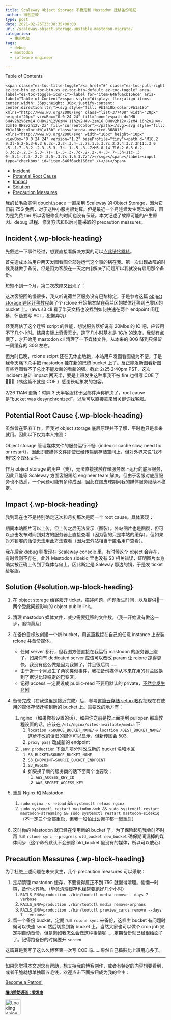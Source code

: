 ```yaml
---
title: Scaleway Object Storage 不稳定和 Mastodon 迁移备份笔记
author: 椒盐豆豉
type: post
date: 2021-02-25T23:38:35+00:00
url: /scaleway-object-storage-unstable-mastodon-migrate/
categories:
  - 重启电脑
tags:
  - debug
  - mastodon
  - software engineer

---
```

<div id="ez-toc-container" class="ez-toc-v2_0_43 counter-hierarchy ez-toc-counter ez-toc-container-direction">
  <div class="ez-toc-title-container">
    <p class="ez-toc-title">
      Table of Contents
    </p>
    
    <span class="ez-toc-title-toggle"><a href="#" class="ez-toc-pull-right ez-toc-btn ez-toc-btn-xs ez-toc-btn-default ez-toc-toggle" area-label="ez-toc-toggle-icon-1"><label for="item-646f6acb166ce" aria-label="Table of Content"><span style="display: flex;align-items: center;width: 35px;height: 30px;justify-content: center;direction:ltr;"><svg style="fill: #b1a18b;color:#b1a18b" xmlns="http://www.w3.org/2000/svg" class="list-377408" width="20px" height="20px" viewBox="0 0 24 24" fill="none"><path d="M6 6H4v2h2V6zm14 0H8v2h12V6zM4 11h2v2H4v-2zm16 0H8v2h12v-2zM4 16h2v2H4v-2zm16 0H8v2h12v-2z" fill="currentColor"></path></svg><svg style="fill: #b1a18b;color:#b1a18b" class="arrow-unsorted-368013" xmlns="http://www.w3.org/2000/svg" width="10px" height="10px" viewBox="0 0 24 24" version="1.2" baseProfile="tiny"><path d="M18.2 9.3l-6.2-6.3-6.2 6.3c-.2.2-.3.4-.3.7s.1.5.3.7c.2.2.4.3.7.3h11c.3 0 .5-.1.7-.3.2-.2.3-.5.3-.7s-.1-.5-.3-.7zM5.8 14.7l6.2 6.3 6.2-6.3c.2-.2.3-.5.3-.7s-.1-.5-.3-.7c-.2-.2-.4-.3-.7-.3h-11c-.3 0-.5.1-.7.3-.2.2-.3.5-.3.7s.1.5.3.7z"/></svg></span></label><input  type="checkbox" id="item-646f6acb166ce" /></a></span>
  </div><nav>
  
  <ul class='ez-toc-list ez-toc-list-level-1 eztoc-visibility-hide-by-default' >
    <li class='ez-toc-page-1 ez-toc-heading-level-2'>
      <a class="ez-toc-link ez-toc-heading-1" href="https://blog.douchi.space/scaleway-object-storage-unstable-mastodon-migrate/#Incident" title="Incident">Incident</a>
    </li>
    <li class='ez-toc-page-1 ez-toc-heading-level-2'>
      <a class="ez-toc-link ez-toc-heading-2" href="https://blog.douchi.space/scaleway-object-storage-unstable-mastodon-migrate/#Potential_Root_Cause" title="Potential Root Cause">Potential Root Cause</a>
    </li>
    <li class='ez-toc-page-1 ez-toc-heading-level-2'>
      <a class="ez-toc-link ez-toc-heading-3" href="https://blog.douchi.space/scaleway-object-storage-unstable-mastodon-migrate/#Impact" title="Impact">Impact</a>
    </li>
    <li class='ez-toc-page-1 ez-toc-heading-level-2'>
      <a class="ez-toc-link ez-toc-heading-4" href="https://blog.douchi.space/scaleway-object-storage-unstable-mastodon-migrate/#Solution" title="Solution">Solution</a>
    </li>
    <li class='ez-toc-page-1 ez-toc-heading-level-2'>
      <a class="ez-toc-link ez-toc-heading-5" href="https://blog.douchi.space/scaleway-object-storage-unstable-mastodon-migrate/#Precaution_Messures" title="Precaution Messures">Precaution Messures</a>
    </li>
  </ul></nav>
</div>

我的长毛象实例 douchi.space 一直采用 Scaleway 的 Object Storage，因为它们前 75G 免费，对于这种小服务很划算。但是最近一个月连续发生两次故障，因为是免费 tier 所以客服修复的时间也没有保证。本文记述了故障可能的产生原因、debug 过程、修复方法和以后可能采取的 precaution messures。

<!--more-->

## <span class="ez-toc-section" id="Incident"></span>Incident<span class="ez-toc-section-end"></span> {.wp-block-heading}

先叙述一下事件经过，想要直接看解决方案的可以<a href="#solution" data-type="internal" data-id="#solution">点此链接跳转</a>。

首先造成本站用户两天发图看图全部碰运气这个事的锅在我。第一次出现故障的时候我就做了备份，但是因为客服在一天之内解决了问题所以我就没有启用那个备份。

短短不到一个月，第二次故障又出现了：

这次客服回的慢很多，我又听说荷兰区服务没有巴黎稳定，于是参考这篇 <a rel="noreferrer noopener" href="https://www.scaleway.com/en/docs/how-to-migrate-object-storage-buckets-with-rclone/" data-type="URL" data-id="https://www.scaleway.com/en/docs/how-to-migrate-object-storage-buckets-with-rclone/" target="_blank">object storage 跨区迁移教程</a>装了个 rclone 开始把本站在荷兰区的媒体迁移到巴黎区的 bucket 上。(aws s3 cli 看了半天文档也没找到如何快速在两个 endpoint 间迁移，怀疑要写 ACL，犯懒弃坑）

怪我高估了这个迁移 script 的性能，想说服务器好说有 20Mbs 的 IO 吧，应该用不了几个小时。结果实际上奇慢无比，跑了几小时基本是 1G/h 的速度，我就有点慌了，才开始用 mastodon cli 清理了一下媒体文件，从本来的 80G 降到只保留一周缓存的 30G 左右。

但为时已晚，rclone sciprt 还在无休止地跑，本站用户发图看图极为不便。于是我今天痛下杀手把 mastodon 挂在新的巴黎 bucket 上了。反正能发新图看新图有些老图看不了总比不能发新的看新的强。截止 2/25 2:40pm PST，这次 incident 总计 impact 两天半，要是上班发生这种事我不被 fire 也得写 COE 了🤦🏻‍♀️（咦这篇不就是 COE ）感谢长毛象友的包容。

2/26 11AM 更新：时隔 3 天半客服终于回邮件声称解决了，root cause 是“bucket was desynchronized”，以后可以直接拿来当关键词找客服。

## <span class="ez-toc-section" id="Potential_Root_Cause"></span>Potential Root Cause<span class="ez-toc-section-end"></span> {.wp-block-heading}

虽然曾在亚麻工作，但我对 object storage 底层原理并不了解，平时也只是拿来就用。因此以下仅为本人推测：

Object storage 管理媒体文件的服务运行不畅（index or cache slow, need fix or restart），因此即使媒体文件即使已经传输到存储空间上，但对外界来说”找不到“这个媒体文件。

作为 object storage 的用户（我），无法直接接触存储服务器上运行的底层服务，因此只能等 Scaleway 方面客服踢给 engineer team 解决。但由于客服对底层服务也不熟悉，一个问题可能有多种成因，因此在踢皮球期间我的媒体服务继续不稳定。

## <span class="ez-toc-section" id="Impact"></span>Impact<span class="ez-toc-section-end"></span> {.wp-block-heading}

我到现在也不是特别确定这次和月初那次是同一个 root cause。具体表现：

期间本站图片可以上传，但上传之后无法显示（图裂）。外站图片也是图裂，但可以点击发布时间到对方的服务器上直接查看（因为裂的只是本站的缓存），但如果对方锁嘟的话便无法用此方法查看（因为去外站相当于匿名用户查看）。

我在后台 debug 则发现在 Scaleway console 里，有时候这个 object 会存在，有时候则不存在。此外 Mastodon sidekiq 里也没有 S3 相关错误，证明图片本身确实被正确上传到了媒体存储上，因此断定是 Saleway 那边的锅，于是发 ticket 给客服。

## <span class="ez-toc-section" id="Solution"></span>Solution<span class="ez-toc-section-end"></span> {#solution.wp-block-heading}

  1. 在 object storage 给客服开 ticket，描述问题、问题发生时间，以及提供一两个受此问题影响的 object public link。
  2. 清理 mastodon 媒体文件，减少需要迁移的文件数。（我一开始没有做这一步，追悔莫及）
  3. 在备份目标放创建一个新 bucket，用<a rel="noreferrer noopener" href="https://www.scaleway.com/en/docs/how-to-migrate-object-storage-buckets-with-rclone/" data-type="URL" data-id="https://www.scaleway.com/en/docs/how-to-migrate-object-storage-buckets-with-rclone/" target="_blank">这篇教程</a>在自己的任意 instance 上安装 rclone 并备份媒体。 
      * 任何 server 都行，但我图方便直接在我运行 mastodon 的服务器上跑了。如果你有 dedicated server 应该可以改改 param 让 rclone 跑得更快。我没有这么做是因为我懒了，并且很后悔……
      * 由于近一个月发生了两次类似事件，我把备份媒体从本来在用的荷兰区换到了据说比较稳定的巴黎区。
      * 记得 access 一定要设成 public-read 不要用默认的 private，<a rel="noreferrer noopener" href="https://blog.douchi.space/?p=1821" data-type="URL" data-id="https://blog.douchi.space/?p=1821" target="_blank">不然会发生悲剧</a>
  4. 备份完成（在我这里是接近完成）后，参考<a rel="noreferrer noopener" href="https://pullopen.github.io/%E7%AB%99%E7%82%B9%E7%BB%B4%E6%8A%A4/2020/07/22/Move-mastodon-media-to-Scaleway.html" data-type="URL" data-id="https://pullopen.github.io/%E7%AB%99%E7%82%B9%E7%BB%B4%E6%8A%A4/2020/07/22/Move-mastodon-media-to-Scaleway.html" target="_blank">这篇云存储 setup 教程</a>把现在在使用的媒体存储迁移到新的 bucket 上。需要改的地方有： 
      1. nginx （如果你有设置的话），如果你之前是按上面提到 pullopen 那篇教程设置的话，应该在 `/etc/nginx/sites-available/media` 下 
          1. `location /SOURCE_BUCKET_NAME/`-> `location /DEST_BUCKET_NAME/` 这步不改的话旧的媒体可以显示，但新传图会 503.
          2. `proxy_pass` 改成新的 endpoint
      2. `.env.production` 下面几项分别改成新的 bucket 名和地区 
          1. `S3_BUCKET=SOURCE_BUCKET_NAME`
          2. `S3_ENDPOINT=SOURCE_BUCKET_ENDPOINT`
          3. `S3_REGION`
          4. 如果换了新的服务商的话下面两个也要改： 
              1. `AWS_ACCESS_KEY_ID`
              2. `AWS_SECRET_ACCESS_KEY`

  1. 重启 Nginx 和 Mastodon 
      1. `sudo nginx -s reload` && `systemctl reload nginx`
      2. `sudo systemctl restart mastodon-web && sudo systemctl restart mastodon-streaming && sudo systemctl restart mastodon-sidekiq` （不一定三个全部重启，但我一般怕出幺蛾子都一起重启）
  2. 这时你的 Mastodon 就已经在使用新的 bucket 了，为了保险起见我会时不时再 run `rclone sync --progress old_bucket new_bucket` 确保期间漏掉的媒体同步（这个命令默认不会删除 old_bucket 里没有的媒体，所以可以放心）

## <span class="ez-toc-section" id="Precaution_Messures"></span>Precaution Messures<span class="ez-toc-section-end"></span> {.wp-block-heading}

为了杜绝上述问题在未来发生，几个 precaution measures 可以采取：

  1. 定期清理 mastodon 缓存，不要觉得反正不到 75G 就懒得清理。偷懒一时爽，备份火葬场。（毕竟清理缓存也经常要跑好几个小时） 
      1. `RAILS_ENV=production ./bin/tootctl media remove --days 7 --verbose`
      2. `RAILS_ENV=production ./bin/tootctl media remove-orphans`
      3. `RAILS_ENV=production ./bin/tootctl preview_cards remove --days 7 --verbose`
  2. 留一个备份 bucket，定期 run `rclone sync` 来备份，这样主 bucket 有问题时候可以快速 sync 然后切换到新 bucket 上。当然大家也可以做个 cron job 来定期自动备份，但是懒如我怎么会做这种事情呢……定期备份就已经很给面子了。记得跑备份的时候要开 `screen`

这篇算是我写了这么久博客第一次写 COE 吗……果然自己捣鼓比上班用心多了。

<hr class="wp-block-separator has-text-color has-background has-quaternary-background-color has-quaternary-color is-style-wide" />

如果您觉得本文对您有帮助，想支持我的博客创作，或者有特定的内容想要看到，或者干脆就想单独聊五毛钱，欢迎点击下面按钮成为我的金主：

<a href="https://www.patreon.com/bePatron?u=46962965" data-patreon-widget-type="become-patron-button">Become a Patron!</a>  
  


**<a rel="noreferrer noopener" href="https://afdian.net/@mtfront" target="_blank"><code>墙内赞助通道：爱发电</code></a>**

<div class="da-reactions-outer TpostID1301">
  <div class="da-reactions-data da-reactions-container-async left" data-type="post" data-id="1301" data-nonce="3dd059f804" id="da-reactions-slot-post-1301"> 
  
  <div class="da-reactions-static">
    <img src="http://blog.douchi.space/wp-content/plugins/da-reactions/assets/dist/loading.svg" alt="Loading spinner" width="48" height="48" style="width:48px; height:48px" />
  </div>
</div></div>